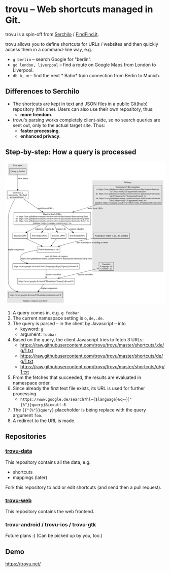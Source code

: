 # trovu – Web shortcuts managed in Git.

trovu is a spin-off from [Serchilo](https://github.com/georgjaehnig/serchilo-drupal) / [FindFind.it](https://www.findfind.it/).

trovu allows you to define shortcuts for URLs / websites and then quickly access them in a command-line way, e.g.

- `g berlin` – search Google for "berlin".
- `gd london, liverpool` – find a route on Google Maps from London to Liverpool. 
- `db b, m` – find the next * Bahn* train connection from Berlin to Munich.

## Differences to Serchilo

- The shortcuts are kept in text and JSON files in a public Git(hub) repository (this one). Users can also use their own repository, thus:
  - **more freedom**.
- trovu's parsing works completely client-side, so no search queries are sent out, only to the actual target site. Thus:
  - **faster processing**,
  - **enhanced privacy**.

## Step-by-step: How a query is processed

![](https://github.com/trovu/trovu.github.io/blob/master/img/process.png)

1. A query comes in, e.g. `g foobar`.
1. The current namespace setting is `o,de,.de`.
1. The query is parsed – in the client by Javascript – into
   - keyword: `g`
   - argument: `foobar`
1. Based on the query, the client Javascript tries to fetch 3 URLs:
   - https://raw.githubusercontent.com/trovu/trovu/master/shortcuts/.de/g/1.txt
   - https://raw.githubusercontent.com/trovu/trovu/master/shortcuts/de/g/1.txt
   - https://raw.githubusercontent.com/trovu/trovu/master/shortcuts/o/g/1.txt
1. From the fetches that succeeded, the results are evaluated in namespace order.
1. Since already the first text file exists, its URL is used for further processing
    -  `https://www.google.de/search?hl={$language}&q={{"{%"}}query}&ie=utf-8` 
1. The `{{"{%"}}query}` placeholder is being replace with the query argument `foo`.
1. A redirect to the URL is made.

## Repositories

### [trovu-data](https://github.com/trovu/trovu-data)

This repository contains all the data, e.g.

- shortcuts
- mappings (later)

Fork this repository to add or edit shortcuts (and send then a pull request).

### [trovu-web](https://github.com/trovu/trovu-web)

This repository contains the web frontend.

### trovu-android / trovu-ios / trovu-gtk

Future plans :) (Can be picked up by you, too.)

## Demo

https://trovu.net/
